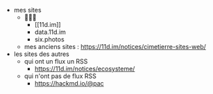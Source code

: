 - mes sites
	- 🌲🌲🌲
		- [[11d.im]]
		- data.11d.im
		- six.photos
	- mes anciens sites : https://11d.im/notices/cimetierre-sites-web/
- les sites des autres
	- qui ont un flux un RSS
		- https://11d.im/notices/ecosysteme/
	- qui n'ont pas de flux RSS
		- https://hackmd.io/@pac